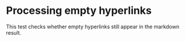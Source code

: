 # Processing empty hyperlinks

This test checks whether empty hyperlinks still appear in the markdown result.

[](http://some.link) [](http://some.link)
